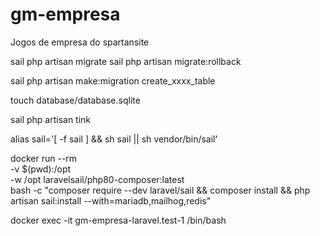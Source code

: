 # gm-empresa

Jogos de empresa do spartansite

sail php artisan migrate
sail php artisan migrate:rollback

sail php artisan make:migration create_xxxx_table

touch database/database.sqlite

sail php artisan tink

alias sail='[ -f sail ] && sh sail || sh vendor/bin/sail'

docker run --rm \
 -v $(pwd):/opt \
 -w /opt laravelsail/php80-composer:latest \
 bash -c "composer require --dev laravel/sail && composer install && php artisan sail:install --with=mariadb,mailhog,redis"

docker exec -it gm-empresa-laravel.test-1 /bin/bash
